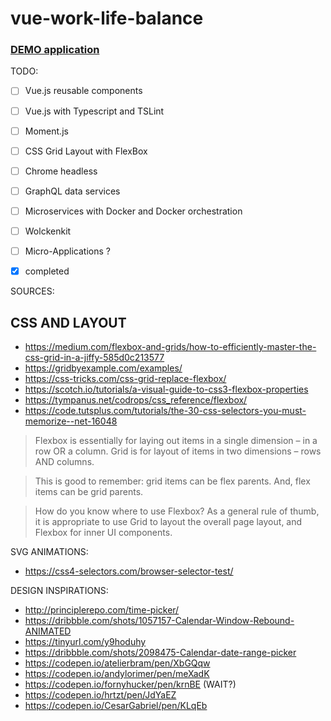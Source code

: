 # vue-work-life-balance

### [DEMO application](http://vlewin.me)

TODO:
- [ ] Vue.js reusable components
- [ ] Vue.js with Typescript and TSLint
- [ ] Moment.js
- [ ] CSS Grid Layout with FlexBox
- [ ] Chrome headless
- [ ] GraphQL data services
- [ ] Microservices with Docker and Docker orchestration
- [ ] Wolckenkit 
- [ ] Micro-Applications ?
- [x] completed


SOURCES:
## CSS AND LAYOUT
- https://medium.com/flexbox-and-grids/how-to-efficiently-master-the-css-grid-in-a-jiffy-585d0c213577
- https://gridbyexample.com/examples/
- https://css-tricks.com/css-grid-replace-flexbox/
- https://scotch.io/tutorials/a-visual-guide-to-css3-flexbox-properties
- https://tympanus.net/codrops/css_reference/flexbox/
- https://code.tutsplus.com/tutorials/the-30-css-selectors-you-must-memorize--net-16048

> Flexbox is essentially for laying out items in a single dimension – in a row OR a column. Grid is for layout of items in two dimensions – rows AND columns.

> This is good to remember: grid items can be flex parents.
> And, flex items can be grid parents.

> How do you know where to use Flexbox?
> As a general rule of thumb, it is appropriate to use Grid to layout the overall page layout, and Flexbox for inner UI components.

SVG ANIMATIONS:
- https://css4-selectors.com/browser-selector-test/

DESIGN INSPIRATIONS:
- http://principlerepo.com/time-picker/
- https://dribbble.com/shots/1057157-Calendar-Window-Rebound-ANIMATED
- https://tinyurl.com/y9hoduhy
- https://dribbble.com/shots/2098475-Calendar-date-range-picker
- https://codepen.io/atelierbram/pen/XbGQqw
- https://codepen.io/andylorimer/pen/meXadK
- https://codepen.io/fornyhucker/pen/krnBE (WAIT?)
- https://codepen.io/hrtzt/pen/JdYaEZ
- https://codepen.io/CesarGabriel/pen/KLqEb
